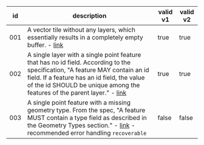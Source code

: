 id|description|valid v1|valid v2
---|---|---|---
001|A vector tile without any layers, which essentially results in a completely empty buffer. - [link](https://github.com/mapbox/vector-tile-spec/blob/master/2.1/vector_tile.proto#L75)|true|true
002|A single layer with a single point feature that has no id field. According to the specification, "A feature MAY contain an id field. If a feature has an id field, the value of the id SHOULD be unique among the features of the parent layer." - [link](https://github.com/mapbox/vector-tile-spec/blob/master/2.1/README.md#42-features)|true|true
003|A single point feature with a missing geometry type. From the spec, "A feature MUST contain a type field as described in the Geometry Types section." - [link](https://github.com/mapbox/vector-tile-spec/blob/master/2.1/vector_tile.proto#L41) - recommended error handling `recoverable`|false|false
